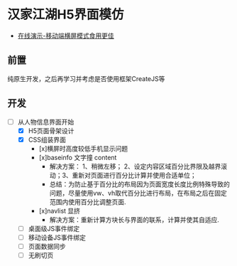 # 汉家江湖H5界面模仿

- [在线演示-移动端横屏模式食用更佳](https://nodreame.github.io/jianghu-hanjia-mock/)

## 前置

  纯原生开发，之后再学习并考虑是否使用框架CreateJS等

## 开发

- [ ] 从人物信息界面开始
  - [x] H5页面骨架设计
  - [x] CSS组装界面
    - [x]横屏时高度较低手机显示问题
    - [x]baseinfo 文字撞 content
      - 解决方案： 1、稍微左移； 2、设定内容区域百分比界限及越界滚动；3、重新对页面进行百分比计算并使用合适单位；
      - 总结：为防止基于百分比的布局因为页面宽度长度比例特殊导致的问题，尽量使用vw、vh取代百分比进行布局，在布局之后在固定范围内使用百分比调整页面.
    - [x]navlist 显挤
      - 解决方案：重新计算方块长与界面的联系，计算并使其自适应.
  - [ ] 桌面级JS事件绑定
  - [ ] 移动设备JS事件绑定
  - [ ] 页面数据同步
  - [ ] 无刷切页